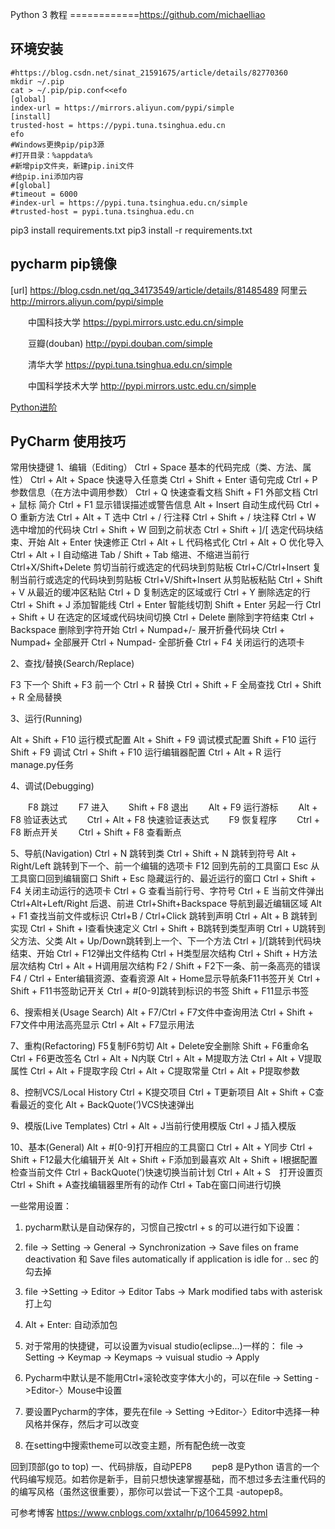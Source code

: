 Python 3 教程
============https://github.com/michaelliao





## 环境安装
```
#https://blog.csdn.net/sinat_21591675/article/details/82770360
mkdir ~/.pip
cat > ~/.pip/pip.conf<<efo
[global]
index-url = https://mirrors.aliyun.com/pypi/simple
[install]
trusted-host = https://pypi.tuna.tsinghua.edu.cn
efo
#Windows更换pip/pip3源
#打开目录：%appdata%
#新增pip文件夹，新建pip.ini文件
#给pip.ini添加内容
#[global]
#timeout = 6000
#index-url = https://pypi.tuna.tsinghua.edu.cn/simple
#trusted-host = pypi.tuna.tsinghua.edu.cn
```
pip3 install requirements.txt
pip3 install -r  requirements.txt

## pycharm pip镜像

[url] https://blog.csdn.net/qq_34173549/article/details/81485489
阿里云 http://mirrors.aliyun.com/pypi/simple

  中国科技大学 https://pypi.mirrors.ustc.edu.cn/simple

  豆瓣(douban) http://pypi.douban.com/simple

  清华大学 https://pypi.tuna.tsinghua.edu.cn/simple

  中国科学技术大学 http://pypi.mirrors.ustc.edu.cn/simple

[Python进阶](https://github.com/eastlakeside/interpy-zh)






## PyCharm 使用技巧
常用快捷键
1、编辑（Editing）
Ctrl + Space 基本的代码完成（类、方法、属性）
Ctrl + Alt + Space 快速导入任意类
Ctrl + Shift + Enter 语句完成
Ctrl + P 参数信息（在方法中调用参数）
Ctrl + Q 快速查看文档
Shift + F1 外部文档
Ctrl + 鼠标 简介
Ctrl + F1 显示错误描述或警告信息
Alt + Insert 自动生成代码
Ctrl + O 重新方法
Ctrl + Alt + T 选中
Ctrl + / 行注释
Ctrl + Shift + / 块注释
Ctrl + W 选中增加的代码块
Ctrl + Shift + W 回到之前状态
Ctrl + Shift + ]/[ 选定代码块结束、开始
Alt + Enter 快速修正
Ctrl + Alt + L 代码格式化
Ctrl + Alt + O 优化导入
Ctrl + Alt + I 自动缩进
Tab / Shift + Tab 缩进、不缩进当前行
Ctrl+X/Shift+Delete 剪切当前行或选定的代码块到剪贴板
Ctrl+C/Ctrl+Insert 复制当前行或选定的代码块到剪贴板
Ctrl+V/Shift+Insert 从剪贴板粘贴
Ctrl + Shift + V 从最近的缓冲区粘贴
Ctrl + D 复制选定的区域或行
Ctrl + Y 删除选定的行
Ctrl + Shift + J 添加智能线
Ctrl + Enter 智能线切割
Shift + Enter 另起一行
Ctrl + Shift + U 在选定的区域或代码块间切换
Ctrl + Delete 删除到字符结束
Ctrl + Backspace 删除到字符开始
Ctrl + Numpad+/- 展开折叠代码块
Ctrl + Numpad+ 全部展开
Ctrl + Numpad- 全部折叠
Ctrl + F4 关闭运行的选项卡

2、查找/替换(Search/Replace)

F3 下一个
Shift + F3 前一个
Ctrl + R 替换
Ctrl + Shift + F 全局查找
Ctrl + Shift + R 全局替换


3、运行(Running)

Alt + Shift + F10 运行模式配置
Alt + Shift + F9 调试模式配置
Shift + F10 运行
Shift + F9 调试
Ctrl + Shift + F10 运行编辑器配置
Ctrl + Alt + R 运行manage.py任务


4、调试(Debugging)

　　F8 跳过
　　F7 进入
　　Shift + F8 退出
　　Alt + F9 运行游标
　　Alt + F8 验证表达式
　　Ctrl + Alt + F8 快速验证表达式
　　F9 恢复程序
　　Ctrl + F8 断点开关
　　Ctrl + Shift + F8 查看断点

5、导航(Navigation)
Ctrl + N 跳转到类
Ctrl + Shift + N 跳转到符号
Alt + Right/Left 跳转到下一个、前一个编辑的选项卡
F12 回到先前的工具窗口
Esc 从工具窗口回到编辑窗口
Shift + Esc 隐藏运行的、最近运行的窗口
Ctrl + Shift + F4 关闭主动运行的选项卡
Ctrl + G 查看当前行号、字符号
Ctrl + E 当前文件弹出
Ctrl+Alt+Left/Right 后退、前进
Ctrl+Shift+Backspace 导航到最近编辑区域
Alt + F1 查找当前文件或标识
Ctrl+B / Ctrl+Click 跳转到声明
Ctrl + Alt + B 跳转到实现
Ctrl + Shift + I查看快速定义
Ctrl + Shift + B跳转到类型声明
Ctrl + U跳转到父方法、父类
Alt + Up/Down跳转到上一个、下一个方法
Ctrl + ]/[跳转到代码块结束、开始
Ctrl + F12弹出文件结构
Ctrl + H类型层次结构
Ctrl + Shift + H方法层次结构
Ctrl + Alt + H调用层次结构
F2 / Shift + F2下一条、前一条高亮的错误
F4 / Ctrl + Enter编辑资源、查看资源
Alt + Home显示导航条F11书签开关
Ctrl + Shift + F11书签助记开关
Ctrl + #[0-9]跳转到标识的书签
Shift + F11显示书签

6、搜索相关(Usage Search)
Alt + F7/Ctrl + F7文件中查询用法
Ctrl + Shift + F7文件中用法高亮显示
Ctrl + Alt + F7显示用法

7、重构(Refactoring)
F5复制F6剪切
Alt + Delete安全删除
Shift + F6重命名
Ctrl + F6更改签名
Ctrl + Alt + N内联
Ctrl + Alt + M提取方法
Ctrl + Alt + V提取属性
Ctrl + Alt + F提取字段
Ctrl + Alt + C提取常量
Ctrl + Alt + P提取参数

8、控制VCS/Local History
Ctrl + K提交项目
Ctrl + T更新项目
Alt + Shift + C查看最近的变化
Alt + BackQuote(’)VCS快速弹出

9、模版(Live Templates)
Ctrl + Alt + J当前行使用模版
Ctrl +Ｊ插入模版

10、基本(General)
Alt + #[0-9]打开相应的工具窗口
Ctrl + Alt + Y同步
Ctrl + Shift + F12最大化编辑开关
Alt + Shift + F添加到最喜欢
Alt + Shift + I根据配置检查当前文件
Ctrl + BackQuote(’)快速切换当前计划
Ctrl + Alt + S　打开设置页
Ctrl + Shift + A查找编辑器里所有的动作
Ctrl + Tab在窗口间进行切换

一些常用设置：
1. pycharm默认是自动保存的，习惯自己按ctrl + s 的可以进行如下设置：
1. file -> Setting -> General -> Synchronization -> Save files on frame deactivation 和 Save files automatically if application is idle for .. sec 的勾去掉
2. file ->Setting -> Editor -> Editor Tabs -> Mark modified tabs with asterisk 打上勾
2. Alt + Enter: 自动添加包

3. 对于常用的快捷键，可以设置为visual studio(eclipse...)一样的：
file -> Setting -> Keymap -> Keymaps -> vuisual studio -> Apply

4. Pycharm中默认是不能用Ctrl+滚轮改变字体大小的，可以在file -> Setting ->Editor-〉Mouse中设置

5. 要设置Pycharm的字体，要先在file -> Setting ->Editor-〉Editor中选择一种风格并保存，然后才可以改变

6. 在setting中搜索theme可以改变主题，所有配色统一改变

回到顶部(go to top)
一、代码排版，自动PEP8
　　pep8 是Python 语言的一个代码编写规范。如若你是新手，目前只想快速掌握基础，而不想过多去注重代码的的编写风格（虽然这很重要），那你可以尝试一下这个工具 -autopep8。

可参考博客 https://www.cnblogs.com/xxtalhr/p/10645992.html
 